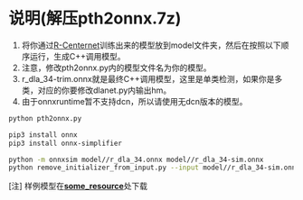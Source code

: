 # 说明(解压pth2onnx.7z)
1. 将你通过[R-Centernet](https://github.com/ZeroE04/R-CenterNet)训练出来的模型放到model文件夹，然后在按照以下顺序运行，生成C++调用模型。
2. 注意，修改pth2onnx.py内的模型文件名为你的模型。
3. r_dla_34-trim.onnx就是最终C++调用模型，这里是单类检测，如果你是多类，对应的你要修改dlanet.py内输出hm。
4. 由于onnxruntime暂不支持dcn，所以请使用无dcn版本的模型。

```Bash
python pth2onnx.py
```	
```Bash
pip3 install onnx
pip3 install onnx-simplifier
```	
```Bash
python -m onnxsim model//r_dla_34.onnx model//r_dla_34-sim.onnx
python remove_initializer_from_input.py --input model//r_dla_34-sim.onnx --out model//r_dla_34-trim.onnx
```

[注]
样例模型在[**some_resource**](https://github.com/ZeroE04/some_resource/tree/main/R-CenterNet_onnxruntime/pth2onnx/model)处下载
